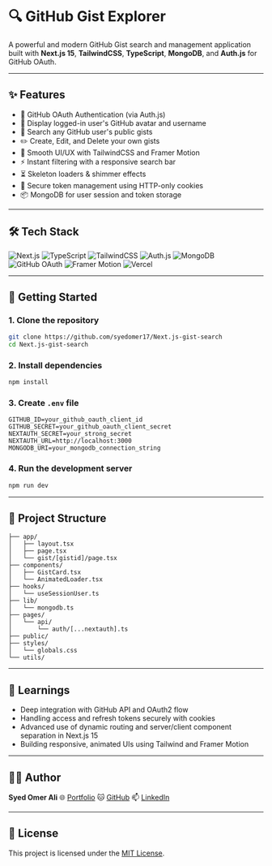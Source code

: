 # 🔍 GitHub Gist Explorer

A powerful and modern GitHub Gist search and management application built with **Next.js 15**, **TailwindCSS**, **TypeScript**, **MongoDB**, and **Auth.js** for GitHub OAuth.

---

## ✨ Features

- 🔐 GitHub OAuth Authentication (via Auth.js)
- 👤 Display logged-in user's GitHub avatar and username
- 🔎 Search any GitHub user's public gists
- ✏️ Create, Edit, and Delete your own gists
- 🎨 Smooth UI/UX with TailwindCSS and Framer Motion
- ⚡ Instant filtering with a responsive search bar
- ⏳ Skeleton loaders & shimmer effects
- 🍪 Secure token management using HTTP-only cookies
- 📦 MongoDB for user session and token storage

---

## 🛠 Tech Stack

<p align="left">
  <img src="https://img.shields.io/badge/Next.js-000000?style=for-the-badge&logo=nextdotjs&logoColor=white" alt="Next.js" />
  <img src="https://img.shields.io/badge/TypeScript-3178C6?style=for-the-badge&logo=typescript&logoColor=white" alt="TypeScript" />
  <img src="https://img.shields.io/badge/TailwindCSS-06B6D4?style=for-the-badge&logo=tailwindcss&logoColor=white" alt="TailwindCSS" />
  <img src="https://img.shields.io/badge/Auth.js-0F172A?style=for-the-badge&logo=auth0&logoColor=white" alt="Auth.js" />
  <img src="https://img.shields.io/badge/MongoDB-47A248?style=for-the-badge&logo=mongodb&logoColor=white" alt="MongoDB" />
  <img src="https://img.shields.io/badge/GitHub%20OAuth-181717?style=for-the-badge&logo=github&logoColor=white" alt="GitHub OAuth" />
  <img src="https://img.shields.io/badge/Framer%20Motion-EF0184?style=for-the-badge&logo=framer&logoColor=white" alt="Framer Motion" />
  <img src="https://img.shields.io/badge/Vercel-000000?style=for-the-badge&logo=vercel&logoColor=white" alt="Vercel" />
</p>

---

## 🚀 Getting Started

### 1. Clone the repository

```bash
git clone https://github.com/syedomer17/Next.js-gist-search
cd Next.js-gist-search
````

### 2. Install dependencies

```bash
npm install
```

### 3. Create `.env` file

```env
GITHUB_ID=your_github_oauth_client_id
GITHUB_SECRET=your_github_oauth_client_secret
NEXTAUTH_SECRET=your_strong_secret
NEXTAUTH_URL=http://localhost:3000
MONGODB_URI=your_mongodb_connection_string
```

### 4. Run the development server

```bash
npm run dev
```

---

## 🧪 Project Structure

```
├── app/
│   ├── layout.tsx
│   ├── page.tsx
│   └── gist/[gistid]/page.tsx
├── components/
│   ├── GistCard.tsx
│   └── AnimatedLoader.tsx
├── hooks/
│   └── useSessionUser.ts
├── lib/
│   └── mongodb.ts
├── pages/
│   └── api/
│       └── auth/[...nextauth].ts
├── public/
├── styles/
│   └── globals.css
└── utils/
```

---

## 🧠 Learnings

* Deep integration with GitHub API and OAuth2 flow
* Handling access and refresh tokens securely with cookies
* Advanced use of dynamic routing and server/client component separation in Next.js 15
* Building responsive, animated UIs using Tailwind and Framer Motion

---

## 🧑‍💻 Author

**Syed Omer Ali**
🌐 [Portfolio](https://next-js-portfolio-gsb1-cs5pebze5-syedomer17s-projects.vercel.app/)
🐱 [GitHub](https://github.com/syedomer17)
📫 [LinkedIn](https://www.linkedin.com/in/syedomerali)

---

## 📝 License

This project is licensed under the [MIT License](./LICENSE).

